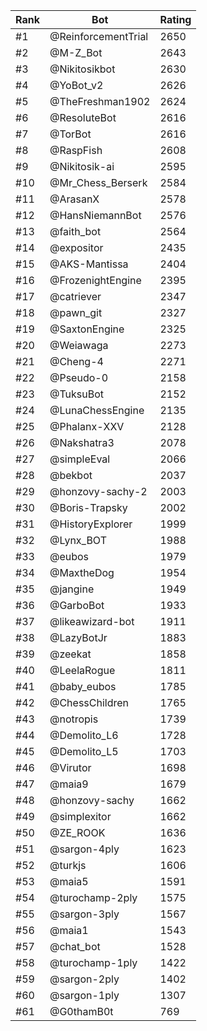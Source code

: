 Rank|Bot|Rating
---|---|---
#1|@ReinforcementTrial|2650
#2|@M-Z_Bot|2643
#3|@Nikitosikbot|2630
#4|@YoBot_v2|2626
#5|@TheFreshman1902|2624
#6|@ResoluteBot|2616
#7|@TorBot|2616
#8|@RaspFish|2608
#9|@Nikitosik-ai|2595
#10|@Mr_Chess_Berserk|2584
#11|@ArasanX|2578
#12|@HansNiemannBot|2576
#13|@faith_bot|2564
#14|@expositor|2435
#15|@AKS-Mantissa|2404
#16|@FrozenightEngine|2395
#17|@catriever|2347
#18|@pawn_git|2327
#19|@SaxtonEngine|2325
#20|@Weiawaga|2273
#21|@Cheng-4|2271
#22|@Pseudo-0|2158
#23|@TuksuBot|2152
#24|@LunaChessEngine|2135
#25|@Phalanx-XXV|2128
#26|@Nakshatra3|2078
#27|@simpleEval|2066
#28|@bekbot|2037
#29|@honzovy-sachy-2|2003
#30|@Boris-Trapsky|2002
#31|@HistoryExplorer|1999
#32|@Lynx_BOT|1988
#33|@eubos|1979
#34|@MaxtheDog|1954
#35|@jangine|1949
#36|@GarboBot|1933
#37|@likeawizard-bot|1911
#38|@LazyBotJr|1883
#39|@zeekat|1858
#40|@LeelaRogue|1811
#41|@baby_eubos|1785
#42|@ChessChildren|1765
#43|@notropis|1739
#44|@Demolito_L6|1728
#45|@Demolito_L5|1703
#46|@Virutor|1698
#47|@maia9|1679
#48|@honzovy-sachy|1662
#49|@simplexitor|1662
#50|@ZE_ROOK|1636
#51|@sargon-4ply|1623
#52|@turkjs|1606
#53|@maia5|1591
#54|@turochamp-2ply|1575
#55|@sargon-3ply|1567
#56|@maia1|1543
#57|@chat_bot|1528
#58|@turochamp-1ply|1422
#59|@sargon-2ply|1402
#60|@sargon-1ply|1307
#61|@G0thamB0t|769
